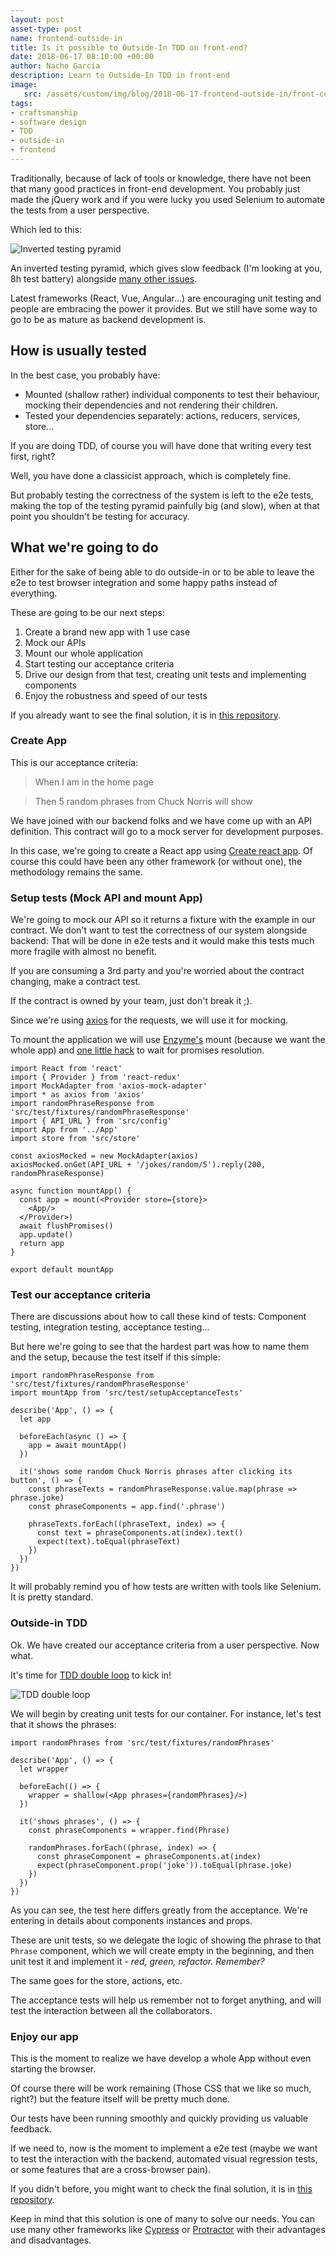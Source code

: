 ```yaml
---
layout: post
asset-type: post
name: frontend-outside-in
title: Is it possible to Outside-In TDD on front-end?
date: 2018-06-17 08:10:00 +00:00
author: Nacho García
description: Learn to Outside-In TDD in front-end
image:
   src: /assets/custom/img/blog/2018-06-17-frontend-outside-in/front-code.jpeg
tags:
- craftsmanship
- software design
- TDD
- outside-in
- frontend
---
```

Traditionally, because of lack of tools or knowledge, there have not been that many good practices in front-end development.
You probably just made the jQuery work and if you were lucky you used Selenium to automate the tests from a user perspective.

Which led to this:

![Inverted testing pyramid]({{site.baseurl}}/assets/custom/img/blog/2018-06-17-frontend-outside-in/inverted-pyramid.jpg)

An inverted testing pyramid, which gives slow feedback (I'm looking at you, 8h test battery) alongside [many other issues](https://martinfowler.com/bliki/TestPyramid.html).

Latest frameworks (React, Vue, Angular...) are encouraging unit testing and people are embracing the power it provides.
But we still have some way to go to be as mature as backend development is.

## How is usually tested
In the best case, you probably have:

 - Mounted (shallow rather) individual components to test their behaviour, mocking their dependencies and not rendering their children.
 - Tested your dependencies separately: actions, reducers, services, store...

If you are doing TDD, of course you will have done that writing every test first, right?

Well, you have done a classicist approach, which is completely fine.

But probably testing the correctness of the system is left to the e2e tests, making the top of the testing pyramid painfully big (and slow), when at that point you shouldn't be testing for accuracy.

## What we're going to do
Either for the sake of being able to do outside-in or to be able to leave the e2e to test browser integration and some happy paths instead of everything.

These are going to be our next steps:

1. Create a brand new app with 1 use case
2. Mock our APIs
3. Mount our whole application
4. Start testing our acceptance criteria
5. Drive our design from that test, creating unit tests and implementing components
6. Enjoy the robustness and speed of our tests

If you already want to see the final solution, it is in [this repository](https://github.com/nachogarcia/learning-outside-in).

### Create App
This is our acceptance criteria:

> When I am in the home page

> Then 5 random phrases from Chuck Norris will show

We have joined with our backend folks and we have come up with an API definition. This contract will go to a mock server for development purposes.

In this case, we're going to create a React app using [Create react app](https://github.com/facebook/create-react-app).
Of course this could have been any other framework (or without one), the methodology remains the same.

### Setup tests (Mock API and mount App)
We're going to mock our API so it returns a fixture with the example in our contract.
We don't want to test the correctness of our system alongside backend: That will be done in e2e tests and it would make this tests much more fragile with almost no benefit.

If you are consuming a 3rd party and you're worried about the contract changing, make a contract test.

If the contract is owned by your team, just don't break it ;).

Since we're using [axios](https://github.com/axios/axios) for the requests, we will use it for mocking.

To mount the application we will use [Enzyme's](http://airbnb.io/enzyme/docs/api/) mount (because we want the whole app) and [one little hack](https://github.com/facebook/jest/issues/2157) to wait for promises resolution.

```
import React from 'react'
import { Provider } from 'react-redux'
import MockAdapter from 'axios-mock-adapter'
import * as axios from 'axios'
import randomPhraseResponse from 'src/test/fixtures/randomPhraseResponse'
import { API_URL } from 'src/config'
import App from '../App'
import store from 'src/store'

const axiosMocked = new MockAdapter(axios)
axiosMocked.onGet(API_URL + '/jokes/random/5').reply(200, randomPhraseResponse)

async function mountApp() {
  const app = mount(<Provider store={store}>
    <App/>
  </Provider>)
  await flushPromises()
  app.update()
  return app
}

export default mountApp
```

### Test our acceptance criteria
There are discussions about how to call these kind of tests: Component testing, integration testing, acceptance testing...

But here we're going to see that the hardest part was how to name them and the setup, because the test itself if this simple:

```
import randomPhraseResponse from 'src/test/fixtures/randomPhraseResponse'
import mountApp from 'src/test/setupAcceptanceTests'

describe('App', () => {
  let app

  beforeEach(async () => {
    app = await mountApp()
  })

  it('shows some random Chuck Norris phrases after clicking its button', () => {
    const phraseTexts = randomPhraseResponse.value.map(phrase => phrase.joke)
    const phraseComponents = app.find('.phrase')

    phraseTexts.forEach((phraseText, index) => {
      const text = phraseComponents.at(index).text()
      expect(text).toEqual(phraseText)
    })
  })
})
```
It will probably remind you of how tests are written with tools like Selenium. It is pretty standard.

### Outside-in TDD
Ok. We have created our acceptance criteria from a user perspective. Now what.

It's time for [TDD double loop]({{site.baseurl}}/videos/2015-05-12-outside-in-tdd-part-1/) to kick in!

![TDD double loop]({{site.baseurl}}/assets/custom/img/blog/2018-06-17-frontend-outside-in/tdd-double-loop.png)

We will begin by creating unit tests for our container. For instance, let's test that it shows the phrases:

```
import randomPhrases from 'src/test/fixtures/randomPhrases'

describe('App', () => {
  let wrapper

  beforeEach(() => {
    wrapper = shallow(<App phrases={randomPhrases}/>)
  })

  it('shows phrases', () => {
    const phraseComponents = wrapper.find(Phrase)

    randomPhrases.forEach((phrase, index) => {
      const phraseComponent = phraseComponents.at(index)
      expect(phraseComponent.prop('joke')).toEqual(phrase.joke)
    })
  })
})
```
As you can see, the test here differs greatly from the acceptance. We're entering in details about components instances and props.

These are unit tests, so we delegate the logic of showing the phrase to that `Phrase` component, which we will create empty in the beginning, and then unit test it and implement it *- red, green, refactor. Remember?*

The same goes for the store, actions, etc.

The acceptance tests will help us remember not to forget anything, and will test the interaction between all the collaborators.

### Enjoy our app
This is the moment to realize we have develop a whole App without even starting the browser.

Of course there will be work remaining (Those CSS that we like so much, right?) but the feature itself will be pretty much done.

Our tests have been running smoothly and quickly providing us valuable feedback.

If we need to, now is the moment to implement a e2e test (maybe we want to test the interaction with the backend, automated visual regression tests, or some features that are a cross-browser pain).

If you didn't before, you might want to check the final solution, it is in [this repository](https://github.com/nachogarcia/learning-outside-in).

Keep in mind that this solution is one of many to solve our needs. You can use many other frameworks like [Cypress](https://www.cypress.io/) or [Protractor](https://www.protractortest.org/) with their advantages and disadvantages.
